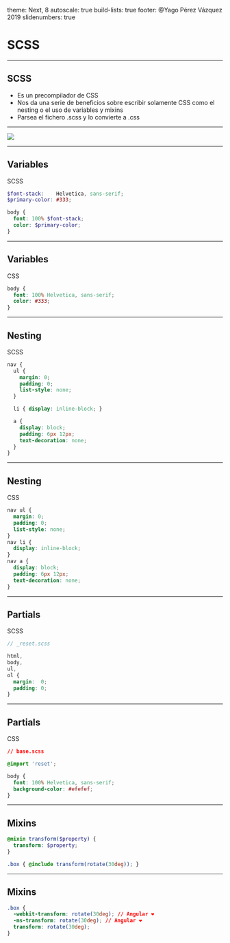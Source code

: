 theme: Next, 8
autoscale: true
build-lists: true
footer: @Yago Pérez Vázquez 2019
slidenumbers: true

# SCSS

---

## SCSS

- Es un precompilador de CSS
- Nos da una serie de beneficios sobre escribir solamente CSS como el nesting o el uso de variables y mixins
- Parsea el fichero .scss y lo convierte a .css

---

![](https://media.giphy.com/media/QeIemzJ8zzakE/giphy.gif)

---

## Variables

SCSS

```scss
$font-stack:    Helvetica, sans-serif;
$primary-color: #333;

body {
  font: 100% $font-stack;
  color: $primary-color;
}
```

---

## Variables

CSS

```css
body {
  font: 100% Helvetica, sans-serif;
  color: #333;
}
```

---

## Nesting

SCSS

```scss
nav {
  ul {
    margin: 0;
    padding: 0;
    list-style: none;
  }

  li { display: inline-block; }

  a {
    display: block;
    padding: 6px 12px;
    text-decoration: none;
  }
}
```

---

## Nesting

CSS

```css
nav ul {
  margin: 0;
  padding: 0;
  list-style: none;
}
nav li {
  display: inline-block;
}
nav a {
  display: block;
  padding: 6px 12px;
  text-decoration: none;
}
```

---

## Partials

SCSS

```scss
// _reset.scss

html,
body,
ul,
ol {
  margin:  0;
  padding: 0;
}
```

---

## Partials

CSS

```css
// base.scss

@import 'reset';

body {
  font: 100% Helvetica, sans-serif;
  background-color: #efefef;
}
```

---

## Mixins

```scss
@mixin transform($property) {
  transform: $property;
}

.box { @include transform(rotate(30deg)); }
```

---

## Mixins

```css
.box {
  -webkit-transform: rotate(30deg); // Angular ❤️
  -ms-transform: rotate(30deg); // Angular ❤️
  transform: rotate(30deg);
}
```
